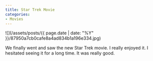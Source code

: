 ```yaml
---
title: Star Trek Movie
categories:
- Movies
---
```


![](/assets/posts/{{ page.date | date: "%Y" }}/87950a7cb0cafe8a4ad834b1a196e334.jpg)
  



We finally went and saw the new Star Trek movie. I really enjoyed it. I hesitated seeing it for a long time. It was really good.
